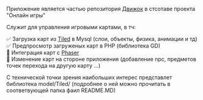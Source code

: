 Приложение является частью репозитория [Движок](https://github.com/webrobot1/engine) в стсотаве проекта "Онлайн игры"

Служит для управления игровыми картами, в тч:

:white_check_mark:    Загрузка карт из [Tiled](https://www.mapeditor.org/) в Mysql (слои, объекты, физика, анимации и тд)    
:white_check_mark: 	  Предпросмотр загруженых карт в PHP (библиотека GD)    
:black_square_button: Интеграция карт с [Phaser](https://www.phaser.io/)    
:black_square_button: Изменение карт на стороне приложения (добавление npc, предметов точек перехода на другую карту ...) 


С технической точки зрения наибольших интерес представлет библиотека model/Tiled/ (подробнее о ней можно прочитать в соответвующей папка фаил README.MD)  
